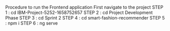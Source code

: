 Procedure to run the Frontend application
First navigate to the project
STEP 1 : cd IBM-Project-5252-1658752657
STEP 2 : cd Project Development Phase
STEP 3 : cd Sprint 2
STEP 4 : cd smart-fashion-recommender
STEP 5 : npm i
STEP 6 : ng serve
